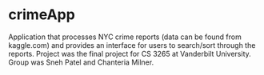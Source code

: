 # crimeApp
Application that processes NYC crime reports (data can be found from kaggle.com) and provides an interface for users to search/sort through the reports.
Project was the final project for CS 3265 at Vanderbilt University. Group was Sneh Patel and Chanteria Milner. 
